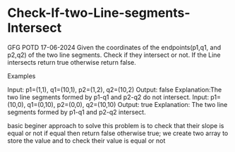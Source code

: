 # Check-If-two-Line-segments-Intersect
GFG POTD 17-06-2024
Given the coordinates of the endpoints(p1,q1, and p2,q2) of the two line segments. Check if they intersect or not. If the Line intersects return true otherwise return false.

Examples

Input: p1=(1,1), q1=(10,1), p2=(1,2), q2=(10,2)
Output: false
Explanation:The two line segments formed by p1-q1 and p2-q2 do not intersect.
Input: p1=(10,0), q1=(0,10), p2=(0,0), q2=(10,10)
Output: true
Explanation: The two line segments formed by p1-q1 and p2-q2 intersect.



basic beginer approach to solve this problem is to check that their slope is equal or not if equal then return false otherwise true;
we create two array to store the value and to check their value is equal or not
